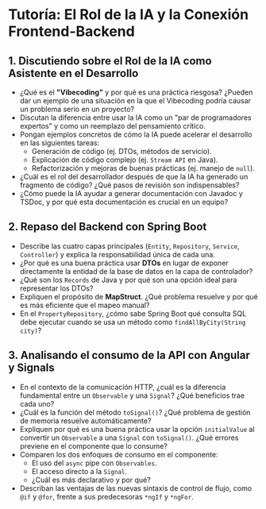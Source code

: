 # Tutoría: El Rol de la IA y la Conexión Frontend-Backend

## 1. Discutiendo sobre el Rol de la IA como Asistente en el Desarrollo

- ¿Qué es el **"Vibecoding"** y por qué es una práctica riesgosa? ¿Pueden dar un ejemplo de una situación en la que el Vibecoding podría causar un problema serio en un proyecto?
- Discutan la diferencia entre usar la IA como un "par de programadores expertos" y como un reemplazo del pensamiento crítico.
- Pongan ejemplos concretos de cómo la IA puede acelerar el desarrollo en las siguientes tareas:
  - Generación de código (ej. DTOs, métodos de servicio).
  - Explicación de código complejo (ej. `Stream API` en Java).
  - Refactorización y mejoras de buenas prácticas (ej. manejo de `null`).
- ¿Cuál es el rol del desarrollador después de que la IA ha generado un fragmento de código? ¿Qué pasos de revisión son indispensables?
- ¿Cómo puede la IA ayudar a generar documentación con Javadoc y TSDoc, y por qué esta documentación es crucial en un equipo?

## 2. Repaso del Backend con Spring Boot

- Describe las cuatro capas principales (`Entity`, `Repository`, `Service`, `Controller`) y explica la responsabilidad única de cada una.
- ¿Por qué es una buena práctica usar **DTOs** en lugar de exponer directamente la entidad de la base de datos en la capa de controlador?
- ¿Qué son los `Records` de Java y por qué son una opción ideal para representar los DTOs?
- Expliquen el propósito de **MapStruct**. ¿Qué problema resuelve y por qué es más eficiente que el mapeo manual?
- En el `PropertyRepository`, ¿cómo sabe Spring Boot qué consulta SQL debe ejecutar cuando se usa un método como `findAllByCity(String city)`?

## 3. Analisando el consumo de la API con Angular y Signals

- En el contexto de la comunicación HTTP, ¿cuál es la diferencia fundamental entre un `Observable` y una `Signal`? ¿Qué beneficios trae cada uno?
- ¿Cuál es la función del método `toSignal()`? ¿Qué problema de gestión de memoria resuelve automáticamente?
- Expliquen por qué es una buena práctica usar la opción `initialValue` al convertir un `Observable` a una `Signal` con `toSignal()`. ¿Qué errores previene en el componente que lo consume?
- Comparen los dos enfoques de consumo en el componente:
  - El uso del `async` pipe con `Observables`.
  - El acceso directo a la `Signal`.
  - ¿Cuál es más declarativo y por qué?
- Describan las ventajas de las nuevas sintaxis de control de flujo, como `@if` y `@for`, frente a sus predecesoras `*ngIf` y `*ngFor`.
